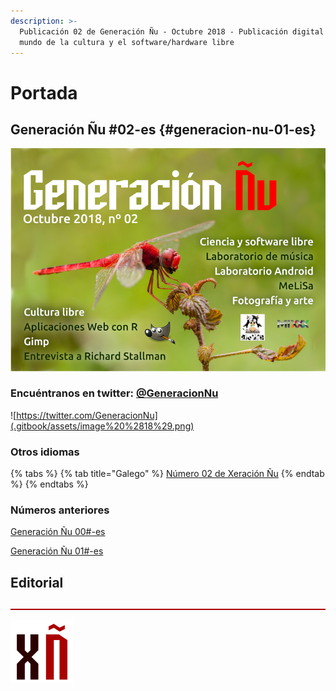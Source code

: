 ```yaml
---
description: >-
  Publicación 02 de Generación Ñu - Octubre 2018 - Publicación digital sobre el
  mundo de la cultura y el software/hardware libre
---
```


# Portada

## Generación Ñu \#02-es {#generacion-nu-01-es}

![Foto de Guillermo Garabatos. Dise&#xF1;o de Elena Salgado. CC BY-SA 4.0](.gitbook/assets/portada_es-900px.png)

###  Encuéntranos en twitter: [@**GeneracionNu**](https://twitter.com/GeneracionNu)[​](https://twitter.com/GeneracionNu)

![https://twitter.com/GeneracionNu](.gitbook/assets/image%20%2818%29.png)

### Otros idiomas

{% tabs %}
{% tab title="Galego" %}
[Número 02 de Xeración Ñu](https://xeracion-gnu.gitbook.io/xeracion-gnu-02-gl/)
{% endtab %}
{% endtabs %}

###  Números anteriores

[Generación Ñu 00\#-es](https://xeracion-gnu.gitbook.io/generacion-gnu-00-es/)​

[Generación Ñu 01\#-es](https://xeracion-gnu.gitbook.io/generacion-gnu-01-es/)

## Editorial

![](.gitbook/assets/image%20%2829%29.png)

![](.gitbook/assets/image%20%2812%29.png)

